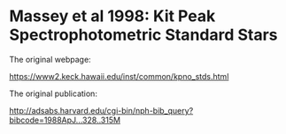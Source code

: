 # Massey et al 1998: Kit Peak Spectrophotometric Standard Stars

The original webpage:

https://www2.keck.hawaii.edu/inst/common/kpno_stds.html

The original publication:

http://adsabs.harvard.edu/cgi-bin/nph-bib_query?bibcode=1988ApJ...328..315M
